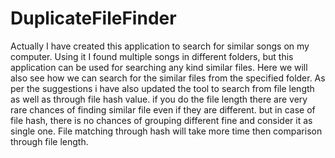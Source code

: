 # DuplicateFileFinder
Actually I have created this application to search for similar songs on my computer. Using it I found multiple songs in different folders, but this application can be used for searching any kind similar files. Here we will also see how we can search for the similar files from the specified folder. As per the suggestions i have also updated the tool to search from file length as well as through file hash value. if you do the file length there are very rare chances of finding similar file even if they are different. but in case of file hash, there is no chances of grouping different fine and consider it as single one. File matching through hash will take more time then comparison through file length.
